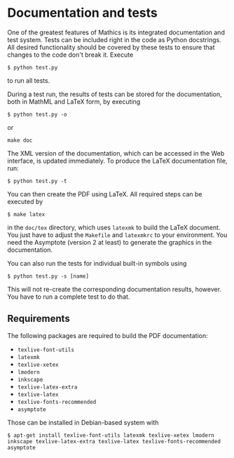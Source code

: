 # Documentation and tests

One of the greatest features of Mathics is its integrated documentation and 
test system. Tests can be included right in the code as Python docstrings. All 
desired functionality should be covered by these tests to ensure that changes 
to the code don't break it. Execute

```
$ python test.py
```

to run all tests.

During a test run, the results of tests can be stored for the documentation, 
both in MathML and LaTeX form, by executing

```
$ python test.py -o
```

or

```
make doc
```

The XML version of the documentation, which can be accessed in the Web 
interface, is updated immediately. To produce the LaTeX documentation file, 
run:

```
$ python test.py -t
```

You can then create the PDF using LaTeX. All required steps can be executed by

```
$ make latex
```

in the `doc/tex` directory, which uses `latexmk` to build 
the LaTeX document. You just have to adjust the `Makefile` and 
`latexmkrc` to your environment. You need the Asymptote (version 2 at 
least) to generate the graphics in the documentation.

You can also run the tests for individual built-in symbols using

```
$ python test.py -s [name]
```

This will not re-create the corresponding documentation results, however. You 
have to run a complete test to do that.

## Requirements

The following packages are required to build the PDF documentation:
* `texlive-font-utils`
* `latexmk`
* `texlive-xetex`
* `lmodern`
* `inkscape`
* `texlive-latex-extra`
* `texlive-latex`
* `texlive-fonts-recommended`
* `asymptote`

Those can be installed in Debian-based system with
```
$ apt-get install texlive-font-utils latexmk texlive-xetex lmodern inkscape texlive-latex-extra texlive-latex texlive-fonts-recommended asymptote
```
